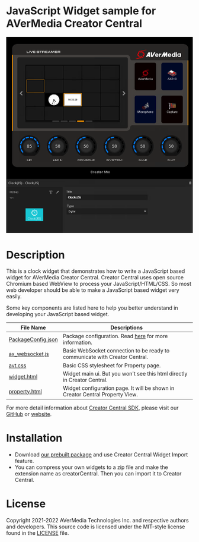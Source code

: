# JavaScript Widget sample for AVerMedia Creator Central
<div align="center">
	<img src="Release/WidgetJsSamplePreview.png" style="zoom:80%"/>
</div>

# Description
This is a clock widget that demonstrates how to write a JavaScript based widget for AVerMedia Creator Central. Creator Central uses open source Chromium based WebView to process your JavaScript/HTML/CSS. So most web developer should be able to make a JavaScript based widget very easily.

Some key components are listed here to help you better understand in developing your JavaScript based widget.

| File Name                                                                     | Descriptions                                                                                                                                                |
|-------------------------------------------------------------------------------|-------------------------------------------------------------------------------------------------------------------------------------------------------------|
| [PackageConfig.json](blob/main/Sources/Clock_js.widget_v2/PackageConfig.json) | Package configuration. Read [here](https://github.com/AVerMedia-Technologies-Inc/CreatorCentralSDK/blob/main/PackageConfiguration.md) for more information. |
| [ax_websocket.js](blob/main/Sources/Clock_js.widget_v2/js/ax_websocket.js)    | Basic WebSocket connection to be ready to communicate with Creator Central.                                                                                 |
| [avt.css](blob/main/Sources/Clock_js.widget_v2/css/avt.js)                    | Basic CSS stylesheet for Property page.                                                                                                                     |
| [widget.html](blob/main/Sources/Clock_js.widget_v2/widget.html)               | Widget main ui. But you won't see this html directly in Creator Central.                                                                                    |
| [property.html](blob/main/Sources/Clock_js.widget_v2/property.html)           | Widget configuration page. It will be shown in Creator Central Property View.                                                                               |

For more detail information about [Creator Central SDK](https://github.com/AVerMedia-Technologies-Inc/CreatorCentralSDK), please visit our [GitHub](https://github.com/AVerMedia-Technologies-Inc/) or [website](https://www.avermedia.com/gaming/creatorcentral).

# Installation
- Download [our prebuilt package](Release/Clock_js.widget_v2.creatorCentral) and use Creator Central Widget Import feature.
- You can compress your own widgets to a zip file and make the extension name as creatorCentral. Then you can import it to Creator Central.

# License
Copyright 2021-2022 AVerMedia Technologies Inc. and respective authors and developers.
This source code is licensed under the MIT-style license found in the [LICENSE](LICENSE) file.

